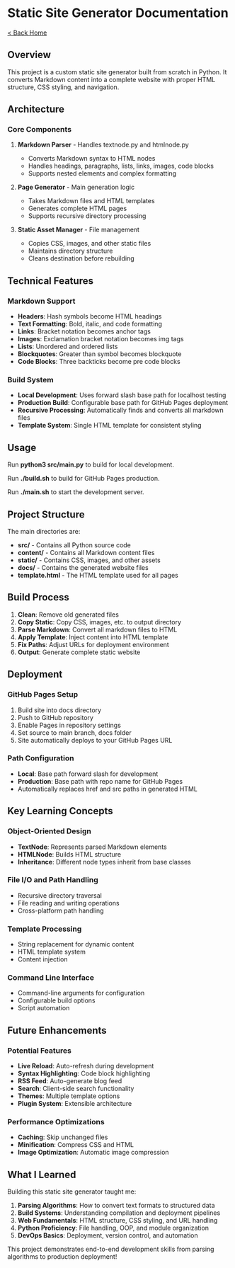 # Static Site Generator Documentation

[< Back Home](/)

## Overview

This project is a custom static site generator built from scratch in Python. It converts Markdown content into a complete website with proper HTML structure, CSS styling, and navigation.

## Architecture

### Core Components

1. **Markdown Parser** - Handles textnode.py and htmlnode.py
   - Converts Markdown syntax to HTML nodes
   - Handles headings, paragraphs, lists, links, images, code blocks
   - Supports nested elements and complex formatting

2. **Page Generator** - Main generation logic  
   - Takes Markdown files and HTML templates
   - Generates complete HTML pages
   - Supports recursive directory processing

3. **Static Asset Manager** - File management
   - Copies CSS, images, and other static files
   - Maintains directory structure
   - Cleans destination before rebuilding

## Technical Features

### Markdown Support
- **Headers**: Hash symbols become HTML headings
- **Text Formatting**: Bold, italic, and code formatting
- **Links**: Bracket notation becomes anchor tags
- **Images**: Exclamation bracket notation becomes img tags
- **Lists**: Unordered and ordered lists
- **Blockquotes**: Greater than symbol becomes blockquote
- **Code Blocks**: Three backticks become pre code blocks

### Build System
- **Local Development**: Uses forward slash base path for localhost testing
- **Production Build**: Configurable base path for GitHub Pages deployment
- **Recursive Processing**: Automatically finds and converts all markdown files
- **Template System**: Single HTML template for consistent styling

## Usage

Run **python3 src/main.py** to build for local development.

Run **./build.sh** to build for GitHub Pages production.

Run **./main.sh** to start the development server.

## Project Structure

The main directories are:
- **src/** - Contains all Python source code
- **content/** - Contains all Markdown content files
- **static/** - Contains CSS, images, and other assets
- **docs/** - Contains the generated website files
- **template.html** - The HTML template used for all pages

## Build Process

1. **Clean**: Remove old generated files
2. **Copy Static**: Copy CSS, images, etc. to output directory
3. **Parse Markdown**: Convert all markdown files to HTML
4. **Apply Template**: Inject content into HTML template
5. **Fix Paths**: Adjust URLs for deployment environment
6. **Output**: Generate complete static website

## Deployment

### GitHub Pages Setup
1. Build site into docs directory
2. Push to GitHub repository
3. Enable Pages in repository settings
4. Set source to main branch, docs folder
5. Site automatically deploys to your GitHub Pages URL

### Path Configuration
- **Local**: Base path forward slash for development
- **Production**: Base path with repo name for GitHub Pages
- Automatically replaces href and src paths in generated HTML

## Key Learning Concepts

### Object-Oriented Design
- **TextNode**: Represents parsed Markdown elements
- **HTMLNode**: Builds HTML structure
- **Inheritance**: Different node types inherit from base classes

### File I/O and Path Handling
- Recursive directory traversal
- File reading and writing operations
- Cross-platform path handling

### Template Processing
- String replacement for dynamic content
- HTML template system
- Content injection

### Command Line Interface
- Command-line arguments for configuration
- Configurable build options
- Script automation

## Future Enhancements

### Potential Features
- **Live Reload**: Auto-refresh during development
- **Syntax Highlighting**: Code block highlighting
- **RSS Feed**: Auto-generate blog feed
- **Search**: Client-side search functionality
- **Themes**: Multiple template options
- **Plugin System**: Extensible architecture

### Performance Optimizations
- **Caching**: Skip unchanged files
- **Minification**: Compress CSS and HTML
- **Image Optimization**: Automatic image compression

## What I Learned

Building this static site generator taught me:

1. **Parsing Algorithms**: How to convert text formats to structured data
2. **Build Systems**: Understanding compilation and deployment pipelines
3. **Web Fundamentals**: HTML structure, CSS styling, and URL handling
4. **Python Proficiency**: File handling, OOP, and module organization
5. **DevOps Basics**: Deployment, version control, and automation

This project demonstrates end-to-end development skills from parsing algorithms to production deployment!
